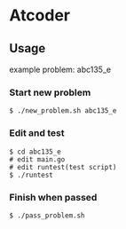 # Atcoder

## Usage

example problem: abc135_e

### Start new problem

```
$ ./new_problem.sh abc135_e
```

### Edit and test

```
$ cd abc135_e
# edit main.go
# edit runtest(test script)
$ ./runtest
```

### Finish when passed

```
$ ./pass_problem.sh
```
